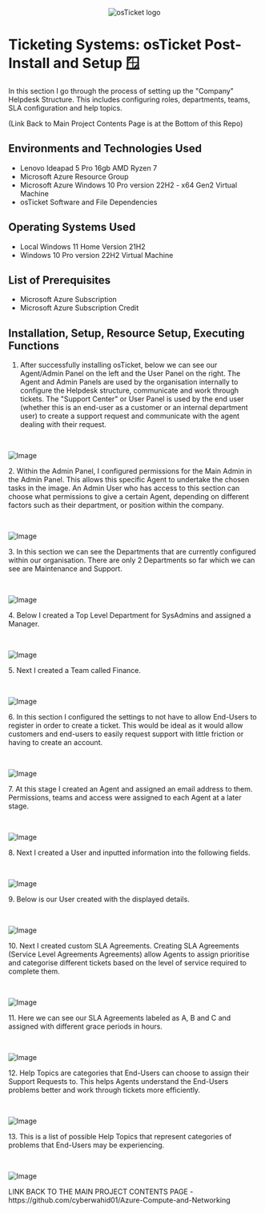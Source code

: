 <p align="center">
<img src="https://i.imgur.com/Clzj7Xs.png" alt="osTicket logo"/>
</p>

<h1>Ticketing Systems: osTicket Post-Install and Setup 🪟</h1>
In this section I go through the process of setting up the "Company" Helpdesk Structure. This includes configuring roles, departments, teams, SLA configuration and help topics.

(Link Back to Main Project Contents Page is at the Bottom of this Repo)
<h2>Environments and Technologies Used</h2>

- Lenovo Ideapad 5 Pro 16gb AMD Ryzen 7
- Microsoft Azure Resource Group
- Microsoft Azure Windows 10 Pro version 22H2 - x64 Gen2 Virtual Machine
- osTicket Software and File Dependencies

<h2>Operating Systems Used </h2>

- Local Windows 11 Home Version 21H2</b>
- Windows 10 Pro version 22H2 Virtual Machine
  
<h2>List of Prerequisites</h2>

- Microsoft Azure Subscription
- Microsoft Azure Subscription Credit 

<h2>Installation, Setup, Resource Setup, Executing Functions</h2>

1. After successfully installing osTicket, below we can see our Agent/Admin Panel on the left and the User Panel on the right. The Agent and Admin Panels are used by the organisation internally to configure the Helpdesk structure, communicate and work through tickets. The "Support Center" or User Panel is used by the end user (whether this is an end-user as a customer or an internal department user) to create a support request and communicate with the agent dealing with their request.
</p>
<br />

<p>
<img src="https://imgur.com/pcdKKpB.png" alt="Image"/>
</p>
<p>
2. Within the Admin Panel, I configured permissions for the Main Admin in the Admin Panel. This allows this specific Agent to undertake the chosen tasks in the image. An Admin User who has access to this section can choose what permissions to give a certain Agent, depending on different factors such as their department, or position within the company. 
</p>
<br />

<p>
<img src="https://imgur.com/FEUltAL.png" alt="Image"/>
</p>
<p>
3. In this section we can see the Departments that are currently configured within our organisation. There are only 2 Departments so far which we can see are Maintenance and Support.
</p>
<br />

<p>
<img src="https://imgur.com/8V2Wn5n.png" alt="Image"/>
</p>
<p>
4. Below I created a Top Level Department for SysAdmins and assigned a Manager.
</p>
<br />

<p>
<img src="https://imgur.com/loJRTQo.png" alt="Image"/>
</p>
<p>
5. Next I created a Team called Finance.
</p>
<br />

<p>
<img src="https://imgur.com/TUzWyCl.png" alt="Image"/>
</p>
<p>
6. In this section I configured the settings to not have to allow End-Users to register in order to create a ticket. This would be ideal as it would allow customers and end-users to easily request support with little friction or having to create an account.
</p>
<br />

<p>
<img src="https://imgur.com/XC5fISn.png" alt="Image"/>
</p>
<p>
7. At this stage I created an Agent and assigned an email address to them. Permissions, teams and access were assigned to each Agent at a later stage. 
</p>
<br />

<p>
<img src="https://imgur.com/MaY2FqO.png" alt="Image"/>
</p>
<p>
8. Next I created a User and inputted information into the following fields. 
</p>
<br />

<p>
<img src="https://imgur.com/icRncWi.png" alt="Image"/>
</p>
<p>
9. Below is our User created with the displayed details.
</p>
<br />

<p>
<img src="https://imgur.com/yziscbe.png" alt="Image"/>
</p>
<p>
10. Next I created custom SLA Agreements. Creating SLA Agreements (Service Level Agreements Agreements) allow Agents to assign prioritise and categorise different tickets based on the level of service required to complete them. 
</p>
<br />

<p>
<img src="https://imgur.com/o9qpN5G.png" alt="Image"/>
</p>
<p>
11. Here we can see our SLA Agreements labeled as A, B and C and assigned with different grace periods in hours.
</p>
<br />

<p>
<img src="https://imgur.com/yNEdnzi.png" alt="Image"/>
</p>
<p>
12. Help Topics are categories that End-Users can choose to assign their Support Requests to. This helps Agents understand the End-Users problems better and work through tickets more efficiently.
</p>
<br />

<p>
<img src="https://imgur.com/bdP5hBg.png" alt="Image"/>
</p>
<p>
13. This is a list of possible Help Topics that represent categories of problems that End-Users may be experiencing. 
</p>
<br />

<p>
<img src="https://imgur.com/1Skq7Wg.png" alt="Image"/>
</p>
<p>
LINK BACK TO THE MAIN PROJECT CONTENTS PAGE - https://github.com/cyberwahid01/Azure-Compute-and-Networking
